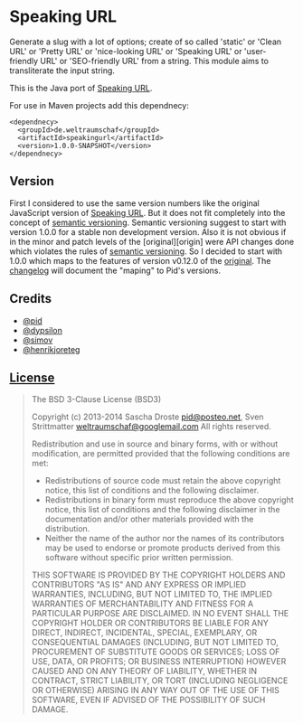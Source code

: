 # Speaking URL

Generate a slug with a lot of  options; create of so called 'static' or 'Clean
URL' or 'Pretty  URL' or 'nice-looking URL' or 'Speaking  URL' or 'user-friendly
URL' or 'SEO-friendly URL' from a  string. This module aims to transliterate the
input string.

This is the Java port of [Speaking URL][original].

For use in Maven projects add this dependnecy:

    <dependnecy>
      <groupId>de.weltraumschaf</groupId>
      <artifactId>speakingurl</artifactId>
      <version>1.0.0-SNAPSHOT</version>
    </dependnecy>

## Version

First I considered to use the  same version numbers like the original JavaScript
version of  [Speaking URL][original]. But  it does  not fit completely  into the
concept  of [semantic  versioning][versioning]. Semantic  versioning suggest  to
start with version  1.0.0 for a stable  non development version. Also  it is not
obvious if  in the  minor and  patch levels of  the [original][origin]  were API
changes done which  violates the rules of  [semantic versioning][versioning]. So
I decided to start  with 1.0.0 which maps to the features  of version v0.12.0 of
the [original][original]. The [changelog][changelog]  will document the "maping"
to Pid's versions.

## Credits

- [@pid](https://github.com/pid/speakingurl)
- [@dypsilon](https://github.com/dypsilon/js-replace-diacritics)
- [@simov](https://github.com/simov/slugify)
- [@henrikjoreteg](https://github.com/henrikjoreteg/slugger)

## [License][license]

> The BSD 3-Clause License (BSD3)
>
> Copyright (c) 2013-2014 Sascha Droste <pid@posteo.net>, Sven Strittmatter <weltraumschaf@googlemail.com>
> All rights reserved.
>
> Redistribution  and   use  in   source  and  binary   forms,  with   or  without
> modification, are permitted provided that the following conditions are met:
>
> * Redistributions of source code must retain the above copyright notice, this
>   list of conditions and the following disclaimer.
> * Redistributions in binary form must reproduce the above copyright notice, this
>   list of conditions and the following disclaimer in the documentation and/or
>   other materials provided with the distribution.
> * Neither the name of the author nor the names of its contributors may be used
>   to endorse or promote products derived from this software without specific
>   prior written permission.
>
> THIS SOFTWARE IS PROVIDED BY THE  COPYRIGHT HOLDERS AND CONTRIBUTORS "AS IS" AND
> ANY EXPRESS  OR IMPLIED WARRANTIES, INCLUDING,  BUT NOT LIMITED TO,  THE IMPLIED
> WARRANTIES  OF  MERCHANTABILITY  AND  FITNESS   FOR  A  PARTICULAR  PURPOSE  ARE
> DISCLAIMED. IN  NO EVENT SHALL  THE COPYRIGHT  HOLDER OR CONTRIBUTORS  BE LIABLE
> FOR  ANY  DIRECT, INDIRECT,  INCIDENTAL,  SPECIAL,  EXEMPLARY, OR  CONSEQUENTIAL
> DAMAGES  (INCLUDING, BUT  NOT LIMITED  TO,  PROCUREMENT OF  SUBSTITUTE GOODS  OR
> SERVICES;  LOSS OF  USE, DATA,  OR  PROFITS; OR  BUSINESS INTERRUPTION)  HOWEVER
> CAUSED AND  ON ANY THEORY OF  LIABILITY, WHETHER IN CONTRACT,  STRICT LIABILITY,
> OR TORT (INCLUDING  NEGLIGENCE OR OTHERWISE) ARISING  IN ANY WAY OUT  OF THE USE
> OF THIS SOFTWARE, EVEN IF ADVISED OF THE POSSIBILITY OF SUCH DAMAGE.

[original]:   https://github.com/pid/speakingurl
[license]:    https://raw.github.com/Weltraumschaf/speakingurl/master/LICENSE
[versioning]: http://semver.org/
[changelog]:  https://raw.github.com/Weltraumschaf/speakingurl/master/CHANGELOG.md